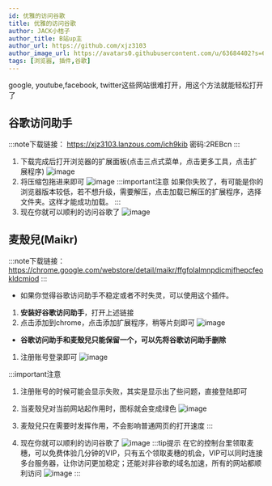 ```yaml
---
id: 优雅的访问谷歌
title: 优雅的访问谷歌
author: JACK小桔子
author_title: B站up主
author_url: https://github.com/xjz3103
author_image_url: https://avatars0.githubusercontent.com/u/63684402?s=60&v=4
tags: [浏览器, 插件,谷歌]
---
```

google, youtube,facebook, twitter这些网站很难打开，用这个方法就能轻松打开了
<!--truncate-->
## 谷歌访问助手
:::note下载链接：
https://xjz3103.lanzous.com/ich9kib
密码:2REBcn
:::
1. 下载完成后打开浏览器的扩展面板(点击三点式菜单，点击更多工具，点击扩展程序)
![image](https://s1.ax1x.com/2020/06/19/NKTnw8.png 'image 1')
1. 将压缩包拖进来即可
![image](https://s1.ax1x.com/2020/06/19/NKTJO0.gif 'image 2')
:::important注意
如果你失败了，有可能是你的浏览器版本较低，若不想升级，需要解压，点击加载已解压的扩展程序，选择文件夹。这样才能成功加载。
:::
1. 现在你就可以顺利的访问谷歌了
![image](https://s1.ax1x.com/2020/06/19/NKLJdP.png 'image 3')

## 麦殼兒(Maikr)
:::note下载链接：
https://chrome.google.com/webstore/detail/maikr/ffgfolalmnpdicmjfhepcfeokldcmiod
:::
* 如果你觉得谷歌访问助手不稳定或者不时失灵，可以使用这个插件。
1. **安装好谷歌访问助手**，打开上述链接
1. 点击添加到chrome，点击添加扩展程序，稍等片刻即可
![image](https://s1.ax1x.com/2020/06/19/NKLXSe.png 'image 4')
* **谷歌访问助手和麦殼兒只能保留一个，可以先将谷歌访问助手删除**
1. 注册账号登录即可
![image](https://s1.ax1x.com/2020/06/19/NKO0fO.png 'image 5')

:::important注意
1. 注册账号的时候可能会显示失败，其实是显示出了些问题，直接登陆即可
1. 当麦殼兒对当前网站起作用时，图标就会变成绿色
![image](https://s1.ax1x.com/2020/06/19/NKOftf.png 'image 6')
1. 麦殼兒只在需要时发挥作用，不会影响普通网页的打开速度
:::

4. 现在你就可以顺利的访问谷歌了
![image](https://s1.ax1x.com/2020/06/19/NKLJdP.png 'image 7')
:::tip提示
在它的控制台里领取麦穗，可以免费体验几分钟的VIP，只有五个领取麦穗的机会，VIP可以同时连接多台服务器，让你访问更加稳定；还能对非谷歌的域名加速，所有的网站都顺利访问
![image](https://s1.ax1x.com/2020/06/19/NKOXNV.png 'image 8')
:::